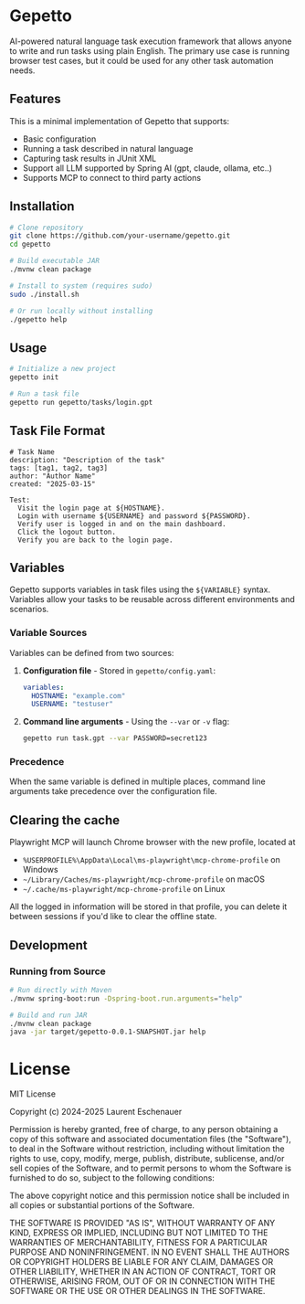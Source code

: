 # Gepetto

AI-powered natural language task execution framework that allows anyone to write and run tasks using plain English. The
primary use case is running browser test cases, but it could be used for any other task automation needs.

## Features

This is a minimal implementation of Gepetto that supports:
- Basic configuration
- Running a task described in natural language
- Capturing task results in JUnit XML
- Support all LLM supported by Spring AI (gpt, claude, ollama, etc..)
- Supports MCP to connect to third party actions 

## Installation

```bash
# Clone repository
git clone https://github.com/your-username/gepetto.git
cd gepetto

# Build executable JAR
./mvnw clean package

# Install to system (requires sudo)
sudo ./install.sh

# Or run locally without installing
./gepetto help
```

## Usage

```bash
# Initialize a new project
gepetto init

# Run a task file
gepetto run gepetto/tasks/login.gpt
```

## Task File Format

```
# Task Name
description: "Description of the task"
tags: [tag1, tag2, tag3]
author: "Author Name"
created: "2025-03-15"

Test:
  Visit the login page at ${HOSTNAME}.
  Login with username ${USERNAME} and password ${PASSWORD}.
  Verify user is logged in and on the main dashboard.
  Click the logout button.
  Verify you are back to the login page.
```

## Variables

Gepetto supports variables in task files using the `${VARIABLE}` syntax. Variables allow your 
tasks to be reusable across different environments and scenarios.

### Variable Sources

Variables can be defined from two sources:

1. **Configuration file** - Stored in `gepetto/config.yaml`:
   ```yaml
   variables:
     HOSTNAME: "example.com"
     USERNAME: "testuser"
   ```

2. **Command line arguments** - Using the `--var` or `-v` flag:
   ```bash
   gepetto run task.gpt --var PASSWORD=secret123
   ```

### Precedence

When the same variable is defined in multiple places, command line arguments take precedence 
over the configuration file.

## Clearing the cache

Playwright MCP will launch Chrome browser with the new profile, located at
- `%USERPROFILE%\AppData\Local\ms-playwright\mcp-chrome-profile` on Windows
- `~/Library/Caches/ms-playwright/mcp-chrome-profile` on macOS
- `~/.cache/ms-playwright/mcp-chrome-profile` on Linux

All the logged in information will be stored in that profile, you can delete it between 
sessions if you'd like to clear the offline state.

## Development

### Running from Source

```bash
# Run directly with Maven
./mvnw spring-boot:run -Dspring-boot.run.arguments="help"

# Build and run JAR
./mvnw clean package
java -jar target/gepetto-0.0.1-SNAPSHOT.jar help
```

# License

MIT License

Copyright (c) 2024-2025 Laurent Eschenauer

Permission is hereby granted, free of charge, to any person obtaining a copy
of this software and associated documentation files (the "Software"), to deal
in the Software without restriction, including without limitation the rights
to use, copy, modify, merge, publish, distribute, sublicense, and/or sell
copies of the Software, and to permit persons to whom the Software is
furnished to do so, subject to the following conditions:

The above copyright notice and this permission notice shall be included in all
copies or substantial portions of the Software.

THE SOFTWARE IS PROVIDED "AS IS", WITHOUT WARRANTY OF ANY KIND, EXPRESS OR
IMPLIED, INCLUDING BUT NOT LIMITED TO THE WARRANTIES OF MERCHANTABILITY,
FITNESS FOR A PARTICULAR PURPOSE AND NONINFRINGEMENT. IN NO EVENT SHALL THE
AUTHORS OR COPYRIGHT HOLDERS BE LIABLE FOR ANY CLAIM, DAMAGES OR OTHER
LIABILITY, WHETHER IN AN ACTION OF CONTRACT, TORT OR OTHERWISE, ARISING FROM,
OUT OF OR IN CONNECTION WITH THE SOFTWARE OR THE USE OR OTHER DEALINGS IN THE
SOFTWARE.